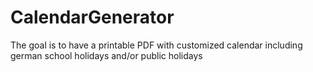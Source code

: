 # CalendarGenerator
The goal is to have a printable PDF with customized calendar including german school holidays and/or public holidays
